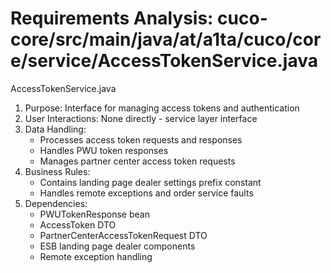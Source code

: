 # Requirements Analysis: cuco-core/src/main/java/at/a1ta/cuco/core/service/AccessTokenService.java

AccessTokenService.java
1. Purpose: Interface for managing access tokens and authentication
2. User Interactions: None directly - service layer interface
3. Data Handling:
   - Processes access token requests and responses
   - Handles PWU token responses
   - Manages partner center access token requests
4. Business Rules:
   - Contains landing page dealer settings prefix constant
   - Handles remote exceptions and order service faults
5. Dependencies:
   - PWUTokenResponse bean
   - AccessToken DTO
   - PartnerCenterAccessTokenRequest DTO
   - ESB landing page dealer components
   - Remote exception handling